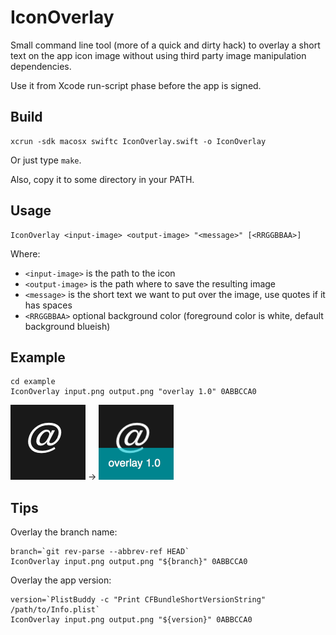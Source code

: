 # IconOverlay

Small command line tool (more of a quick and dirty hack) to overlay a short text on the app icon image without using third party image manipulation dependencies.

Use it from Xcode run-script phase before the app is signed.

## Build

```
xcrun -sdk macosx swiftc IconOverlay.swift -o IconOverlay
```
Or just type `make`.

Also, copy it to some directory in your PATH.

## Usage

```
IconOverlay <input-image> <output-image> "<message>" [<RRGGBBAA>]
```

Where:

* `<input-image>` is the path to the icon
*  `<output-image>` is the path where to save the resulting image
*  `<message>` is the short text we want to put over the image, use quotes if it has spaces
*  `<RRGGBBAA>` optional background color (foreground color is white, default background blueish)

## Example

```
cd example
IconOverlay input.png output.png "overlay 1.0" 0ABBCCA0
```

![](example/input.png) → ![](example/output.png)

## Tips

Overlay the branch name:

```
branch=`git rev-parse --abbrev-ref HEAD`
IconOverlay input.png output.png "${branch}" 0ABBCCA0
```

Overlay the app version:

```
version=`PlistBuddy -c "Print CFBundleShortVersionString" /path/to/Info.plist`
IconOverlay input.png output.png "${version}" 0ABBCCA0
```
